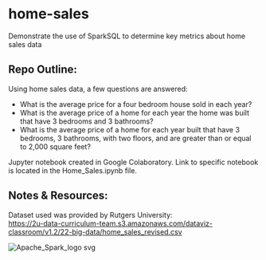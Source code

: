# home-sales
Demonstrate the use of SparkSQL to determine key metrics about home sales data

## Repo Outline:

Using home sales data, a few questions are answered:

- What is the average price for a four bedroom house sold in each year?
- What is the average price of a home for each year the home was built that have 3 bedrooms and 3 bathrooms?
- What is the average price of a home for each year built that have 3 bedrooms, 3 bathrooms, with two floors, and are greater than or equal to 2,000 square feet?

Jupyter notebook created in Google Colaboratory. Link to specific notebook is located in the Home_Sales.ipynb file.

## Notes & Resources:

Dataset used was provided by Rutgers University: 
<br>
https://2u-data-curriculum-team.s3.amazonaws.com/dataviz-classroom/v1.2/22-big-data/home_sales_revised.csv

![Apache_Spark_logo svg](https://github.com/anthonybpino/home-sales/assets/112681621/1209cbde-7daf-4579-a3de-3e32411432dc)
